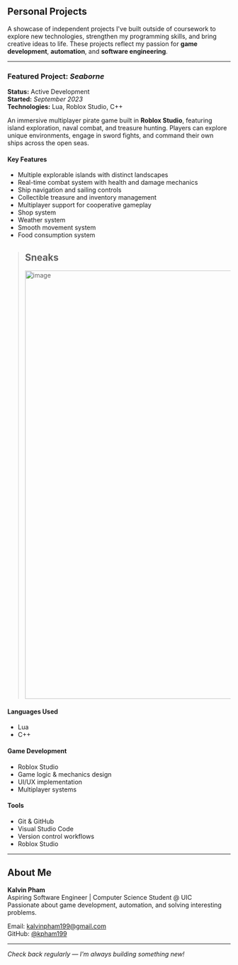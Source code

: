 ## Personal Projects

A showcase of independent projects I've built outside of coursework to explore new technologies, strengthen my programming skills, and bring creative ideas to life. These projects reflect my passion for **game development**, **automation**, and **software engineering**.

---

### Featured Project: *Seaborne*

**Status:** Active Development  
**Started:** *September 2023*  
**Technologies:** Lua, Roblox Studio, C++

An immersive multiplayer pirate game built in **Roblox Studio**, featuring island exploration, naval combat, and treasure hunting. Players can explore unique environments, engage in sword fights, and command their own ships across the open seas.

#### Key Features
- Multiple explorable islands with distinct landscapes  
- Real-time combat system with health and damage mechanics  
- Ship navigation and sailing controls  
- Collectible treasure and inventory management  
- Multiplayer support for cooperative gameplay
- Shop system
- Weather system
- Smooth movement system
- Food consumption system

> ## Sneaks
> <img width="1674" height="968" alt="image" src="https://github.com/user-attachments/assets/13059d42-ab1d-4b8f-ad65-ca914dd33044" />


#### Languages Used
- Lua
- C++

#### Game Development
- Roblox Studio  
- Game logic & mechanics design  
- UI/UX implementation  
- Multiplayer systems  

#### Tools
- Git & GitHub  
- Visual Studio Code  
- Version control workflows
- Roblox Studio 

---

## About Me

**Kalvin Pham**  
Aspiring Software Engineer | Computer Science Student @ UIC  
Passionate about game development, automation, and solving interesting problems.

Email: kalvinpham199@gmail.com  
GitHub: [@kpham199](https://github.com/kpham199)  

---

*Check back regularly — I'm always building something new!*
